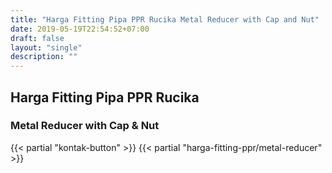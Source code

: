 ```yaml
---
title: "Harga Fitting Pipa PPR Rucika Metal Reducer with Cap and Nut"
date: 2019-05-19T22:54:52+07:00
draft: false
layout: "single"
description: ""
---
```


## Harga Fitting Pipa PPR Rucika
### Metal Reducer with Cap &amp; Nut
{{< partial "kontak-button" >}}
{{< partial "harga-fitting-ppr/metal-reducer" >}}
